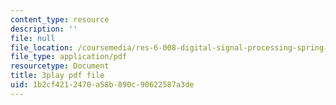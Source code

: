 ```yaml
---
content_type: resource
description: ''
file: null
file_location: /coursemedia/res-6-008-digital-signal-processing-spring-2011/1b2cf4212470a58b890c90622587a3de_14Vg7GyCVLY.pdf
file_type: application/pdf
resourcetype: Document
title: 3play pdf file
uid: 1b2cf421-2470-a58b-890c-90622587a3de
---
```


